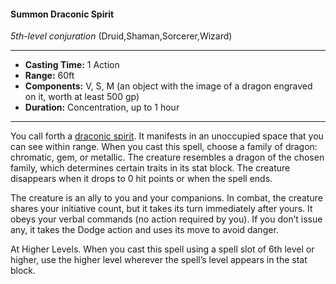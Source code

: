 #### Summon Draconic Spirit
*5th-level conjuration* (Druid,Shaman,Sorcerer,Wizard)
___
- **Casting Time:** 1 Action
- **Range:** 60ft
- **Components:** V, S, M (an object with the image of a dragon engraved on it, worth at least 500 gp)
- **Duration:** Concentration, up to 1 hour
---
You call forth a [draconic spirit](/Creatures/Spirit-Draconic.md). It manifests in an unoccupied space that you can see within range. When you cast this spell, choose a family of dragon: chromatic, gem, or metallic. The creature resembles a dragon of the chosen family, which determines certain traits in its stat block. The creature disappears when it drops to 0 hit points or when the spell ends.

The creature is an ally to you and your companions. In combat, the creature shares your initiative count, but it takes its turn immediately after yours. It obeys your verbal commands (no action required by you). If you don’t issue any, it takes the Dodge action and uses its move to avoid danger.

At Higher Levels. When you cast this spell using a spell slot of 6th level or higher, use the higher level wherever the spell’s level appears in the stat block.